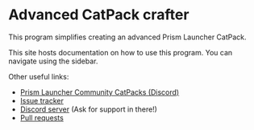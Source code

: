 # Advanced CatPack crafter

This program simplifies creating an advanced Prism Launcher CatPack.

This site hosts documentation on how to use this program. You can navigate using the sidebar.

Other useful links:

- [Prism Launcher Community CatPacks (Discord)](https://discord.com/channels/1031648380885147709/1278732669525561486)
- [Issue tracker](https://github.com/KTrain5169/CatPackMaker/issues)
- [Discord server](https://discord.gg/G6YvWhctjk) (Ask for support in there!)
- [Pull requests](https://github.com/KTrain5169/CatPackMaker/pulls)
